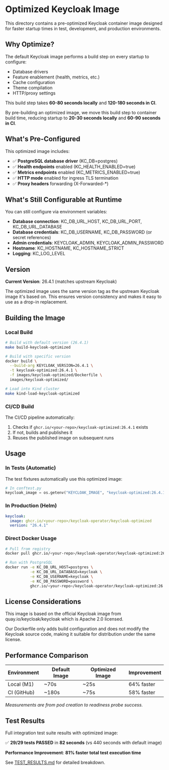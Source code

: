 # Optimized Keycloak Image

This directory contains a pre-optimized Keycloak container image designed for faster startup times in test, development, and production environments.

## Why Optimize?

The default Keycloak image performs a build step on every startup to configure:
- Database drivers
- Feature enablement (health, metrics, etc.)
- Cache configuration
- Theme compilation
- HTTP/proxy settings

This build step takes **60-80 seconds locally** and **120-180 seconds in CI**.

By pre-building an optimized image, we move this build step to container build time, reducing startup to **20-30 seconds locally** and **60-90 seconds in CI**.

## What's Pre-Configured

This optimized image includes:
- ✅ **PostgreSQL database driver** (KC_DB=postgres)
- ✅ **Health endpoints** enabled (KC_HEALTH_ENABLED=true)
- ✅ **Metrics endpoints** enabled (KC_METRICS_ENABLED=true)
- ✅ **HTTP mode** enabled for ingress TLS termination
- ✅ **Proxy headers** forwarding (X-Forwarded-*)

## What's Still Configurable at Runtime

You can still configure via environment variables:
- **Database connection**: KC_DB_URL_HOST, KC_DB_URL_PORT, KC_DB_URL_DATABASE
- **Database credentials**: KC_DB_USERNAME, KC_DB_PASSWORD (or secret references)
- **Admin credentials**: KEYCLOAK_ADMIN, KEYCLOAK_ADMIN_PASSWORD
- **Hostname**: KC_HOSTNAME, KC_HOSTNAME_STRICT
- **Logging**: KC_LOG_LEVEL

## Version

**Current Version**: 26.4.1 (matches upstream Keycloak)

The optimized image uses the same version tag as the upstream Keycloak image it's based on. This ensures version consistency and makes it easy to use as a drop-in replacement.

## Building the Image

### Local Build

```bash
# Build with default version (26.4.1)
make build-keycloak-optimized

# Build with specific version
docker build \
  --build-arg KEYCLOAK_VERSION=26.4.1 \
  -t keycloak-optimized:26.4.1 \
  -f images/keycloak-optimized/Dockerfile \
  images/keycloak-optimized/

# Load into Kind cluster
make kind-load-keycloak-optimized
```

### CI/CD Build

The CI/CD pipeline automatically:
1. Checks if `ghcr.io/<your-repo>/keycloak-optimized:26.4.1` exists
2. If not, builds and publishes it
3. Reuses the published image on subsequent runs

## Usage

### In Tests (Automatic)

The test fixtures automatically use this optimized image:

```python
# In conftest.py
keycloak_image = os.getenv("KEYCLOAK_IMAGE", "keycloak-optimized:26.4.1")
```

### In Production (Helm)

```yaml
keycloak:
  image: ghcr.io/<your-repo>/keycloak-operator/keycloak-optimized
  version: "26.4.1"
```

### Direct Docker Usage

```bash
# Pull from registry
docker pull ghcr.io/<your-repo>/keycloak-operator/keycloak-optimized:26.4.1

# Run with PostgreSQL
docker run -e KC_DB_URL_HOST=postgres \
           -e KC_DB_URL_DATABASE=keycloak \
           -e KC_DB_USERNAME=keycloak \
           -e KC_DB_PASSWORD=password \
           ghcr.io/<your-repo>/keycloak-operator/keycloak-optimized:26.4.1
```

## License Considerations

This image is based on the official Keycloak image from quay.io/keycloak/keycloak which is Apache 2.0 licensed.

Our Dockerfile only adds build configuration and does not modify the Keycloak source code, making it suitable for distribution under the same license.

## Performance Comparison

| Environment | Default Image | Optimized Image | Improvement |
|-------------|---------------|-----------------|-------------|
| Local (M1)  | ~70s          | ~25s            | 64% faster  |
| CI (GitHub) | ~180s         | ~75s            | 58% faster  |

*Measurements are from pod creation to readiness probe success.*

## Test Results

Full integration test suite results with optimized image:

✅ **29/29 tests PASSED** in **82 seconds** (vs 440 seconds with default image)

**Performance Improvement**: **81% faster total test execution time**

See [TEST_RESULTS.md](TEST_RESULTS.md) for detailed breakdown.
